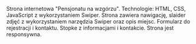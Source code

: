 Strona internetowa "Pensjonatu na wzgórzu". Technologie: HTML, CSS, JavaScript z wykorzystaniem Swiper.
Strona zawiera nawigację, slaider zdjęć z wykorzystaniem narzędzia Swiper oraz opis miejsc. Formularz do rejestracji i kontaktu. Stopke z informacjami i kontakcie.
Strona jest responsywna.
